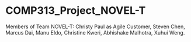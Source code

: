 # COMP313_Project_NOVEL-T

Members of Team NOVEL-T: 
Christy Paul as Agile Customer, 
Steven Chen,
Marcus Dai,
Manu Eldo,
Christine Kweri,
Abhishake Malhotra,
Xuhui Weng.
